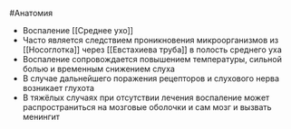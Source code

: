 #Анатомия 
- Воспаление [[Среднее ухо]]
- Часто является следствием проникновения микроорганизмов из [[Носоглотка]] через [[Евстахиева труба]] в полость среднего уха
- Воспаление сопровождается повышением температуры, сильной болью и временным снижением слуха
- В случае дальнейшего поражения рецепторов и слухового нерва возникает глухота
- В тяжёлых случаях при отсутствии лечения воспаление может распространиться на мозговые оболочки и сам мозг и вызвать менингит